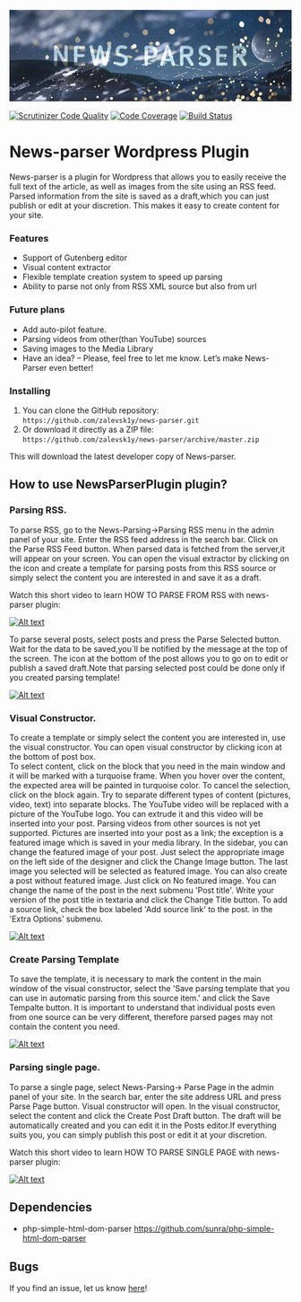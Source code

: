 !['Alt text'](banner_header.png)

[![Scrutinizer Code Quality](https://scrutinizer-ci.com/g/zalevsk1y/news-parser/badges/quality-score.png?b=master)](https://scrutinizer-ci.com/g/zalevsk1y/news-parser/?branch=master) [![Code Coverage](https://scrutinizer-ci.com/g/zalevsk1y/news-parser/badges/coverage.png?b=master)](https://scrutinizer-ci.com/g/zalevsk1y/news-parser/?branch=master) [![Build Status](https://scrutinizer-ci.com/g/zalevsk1y/news-parser/badges/build.png?b=master)](https://scrutinizer-ci.com/g/zalevsk1y/news-parser/build-status/master)

# News-parser Wordpress Plugin

News-parser is a plugin for Wordpress that allows you to easily receive the full text of the article, as well as images from the site using an RSS feed. Parsed information from the site is saved as a draft,which you can just publish or edit at your discretion. This makes it easy to create content for your site.


### Features

*   Support of Gutenberg editor
*   Visual content extractor
*   Flexible template creation system to speed up parsing
*   Ability to parse not only from RSS XML source but also from url

### Future plans

*   Add auto-pilot feature.
*   Parsing videos from other(than YouTube) sources
*   Saving images to the Media Library 
*   Have an idea? – Please, feel free to let me know. Let’s make News-Parser even better!

### Installing

1. You can clone the GitHub repository: `https://github.com/zalevsk1y/news-parser.git`
2. Or download it directly as a ZIP file: `https://github.com/zalevsk1y/news-parser/archive/master.zip`

This will download the latest developer copy of News-parser.

## How to use NewsParserPlugin plugin?

### Parsing RSS.

To parse RSS, go to the News-Parsing->Parsing RSS menu in the admin panel of your site. Enter the RSS feed address in the search bar. Click on the Parse RSS Feed button. When parsed data is fetched from the server,it will appear on your screen. You can open the visual extractor by clicking on the icon and create a template for parsing posts from this RSS source or simply select the content you are interested in and save it as a draft.

Watch this short video to learn HOW TO PARSE FROM RSS with news-parser plugin:

[![Alt text](http://img.youtube.com/vi/xrZdkV0xA08/0.jpg)](https://www.youtube.com/watch?v=xrZdkV0xA08)

To parse several posts, select posts and press the Parse Selected button. Wait for the data to be saved,you`ll be notified by the message at the top of the screen. The icon at the bottom of the post allows you to go on to edit or publish a saved draft.Note that parsing selected post could be done only if you created parsing template!

[![Alt text](http://img.youtube.com/vi/1LttLG9n4t4/0.jpg)](https://www.youtube.com/watch?v=1LttLG9n4t4)

### Visual Constructor.

To create a template or simply select the content you are interested in, use the visual constructor. You can open visual constructor by clicking icon at the bottom of post box.  
To select content, click on the block that you need in the main window and it will be marked with a turquoise frame. When you hover over the content, the expected area will be painted in turquoise color.
To cancel the selection, click on the block again. Try to separate different types of content (pictures, video, text) into separate blocks. The YouTube video will be replaced with a picture of the YouTube logo. You can extrude it and this video will be inserted into your post. Parsing videos from other sources is not yet supported. Pictures are inserted into your post as a link; the exception is a featured image which is saved in your media library.
In the sidebar, you can change the featured image of your post. Just select the appropriate image on the left side of the designer and click the Change Image button. The last image you selected will be selected as featured image. You can also create a post without featured image. Just click on No featured image.
You can change the name of the post in the next submenu 'Post title'. Write your version of the post title in textaria and click the Change Title button.
To add a source link, check the box labeled 'Add source link' to the post. in the 'Extra Options' submenu.

[![Alt text](http://img.youtube.com/vi/gGqbRBnGeNE/0.jpg)](https://www.youtube.com/watch?v=gGqbRBnGeNE)

### Create Parsing Template

To save the template, it is necessary to mark the content in the main window of the visual constructor, select the 'Save parsing template that you can use in automatic parsing from this source item.' and click the Save Tempalte button. It is important to understand that individual posts even from one source can be very different, therefore parsed pages may not contain the content you need.

[![Alt text](http://img.youtube.com/vi/gWo2aRTGttM/0.jpg)](https://www.youtube.com/watch?v=gWo2aRTGttM)

### Parsing single page.


To parse a single page, select News-Parsing-> Parse Page in the admin panel of your site. In the search bar, enter the site address URL and press Parse Page button. Visual constructor will open. In the visual constructor, select the content and click the Create Post Draft button. The draft will be automatically created and you can edit it in the Posts editor.If everything suits you, you can simply publish this post or edit it at your discretion.

Watch this short video to learn HOW TO PARSE SINGLE PAGE with news-parser plugin:

[![Alt text](http://img.youtube.com/vi/9x56djil-b0/0.jpg)](https://www.youtube.com/watch?v=9x56djil-b0)


## Dependencies

*  php-simple-html-dom-parser https://github.com/sunra/php-simple-html-dom-parser

## Bugs ##

If you find an issue, let us know [here](https://github.com/zalevsk1y/news-parser/issues?state=open)!
